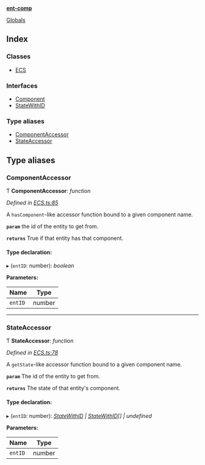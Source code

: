 **[ent-comp](README.md)**

[Globals](README.md)

## Index

### Classes

* [ECS](classes/ecs.md)

### Interfaces

* [Component](interfaces/component.md)
* [StateWithID](interfaces/statewithid.md)

### Type aliases

* [ComponentAccessor](README.md#componentaccessor)
* [StateAccessor](README.md#stateaccessor)

## Type aliases

###  ComponentAccessor

Ƭ **ComponentAccessor**: *function*

*Defined in [ECS.ts:85](https://github.com/PandawanFr/ent-comp/blob/746c7ac/src/ECS.ts#L85)*

A `hasComponent`-like accessor function bound to a given component name.

**`param`** the id of the entity to get from.

**`returns`** True if that entity has that component.

#### Type declaration:

▸ (`entID`: number): *boolean*

**Parameters:**

Name | Type |
------ | ------ |
`entID` | number |

___

###  StateAccessor

Ƭ **StateAccessor**: *function*

*Defined in [ECS.ts:78](https://github.com/PandawanFr/ent-comp/blob/746c7ac/src/ECS.ts#L78)*

A `getState`-like accessor function bound to a given component name.

**`param`** The id of the entity to get from.

**`returns`** The state of that entity's component.

#### Type declaration:

▸ (`entID`: number): *[StateWithID](interfaces/statewithid.md) | [StateWithID](interfaces/statewithid.md)[] | undefined*

**Parameters:**

Name | Type |
------ | ------ |
`entID` | number |